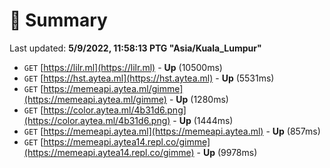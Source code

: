 # 📖 Summary
Last updated: **5/9/2022, 11:58:13 PTG "Asia/Kuala_Lumpur"**

- `GET` [https://lilr.ml](https://lilr.ml) - **Up** (10500ms)
- `GET` [https://hst.aytea.ml](https://hst.aytea.ml) - **Up** (5531ms)
- `GET` [https://memeapi.aytea.ml/gimme](https://memeapi.aytea.ml/gimme) - **Up** (1280ms)
- `GET` [https://color.aytea.ml/4b31d6.png](https://color.aytea.ml/4b31d6.png) - **Up** (1444ms)
- `GET` [https://memeapi.aytea.ml](https://memeapi.aytea.ml) - **Up** (857ms)
- `GET` [https://memeapi.aytea14.repl.co/gimme](https://memeapi.aytea14.repl.co/gimme) - **Up** (9978ms)
